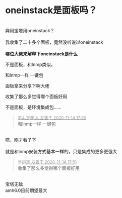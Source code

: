 # oneinstack是面板吗？


<br />
弃用宝塔用oneinstack？<br />
<br />
我收集了二十多个面板，竟然没听说过oneinstack<br />
<br />
<strong>哪位大佬来解释下oneinstack是什么</strong>

不是面板，和lnmp类似。

和lnmp一样 一键包<br />


面板拿来分享下啊大佬<img src="static/image/smiley/default/lol.gif" smilieid="12" border="0" alt="" />

收集了那么多觉得哪个面板好用<img src="static/image/smiley/default/biggrin.gif" smilieid="3" border="0" alt="" />

不是面板，是环境集成包……

<div class="quote"><blockquote><font size="2"><a href="https://www.hostloc.com/forum.php?mod=redirect&amp;goto=findpost&amp;pid=9454065&amp;ptid=766690" target="_blank"><font color="#999999">有JJ的男人 发表于 2020-11-14 17:50</font></a></font><br />
和lnmp一样 一键包</blockquote></div><br />
嗯，刚才看了下<br />
<br />
就是和lnmp安装方式基本一样的，只是集成的更多更强大

<div class="quote"><blockquote><font size="2"><a href="https://www.hostloc.com/forum.php?mod=redirect&amp;goto=findpost&amp;pid=9454067&amp;ptid=766690" target="_blank"><font color="#999999">圼逍遥 发表于 2020-11-14 17:51</font></a></font><br />
收集了那么多觉得哪个面板好用</blockquote></div><br />
宝塔无敌<br />
amh6.0目前期望最大
